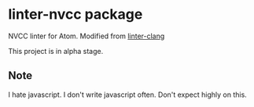 # linter-nvcc package

NVCC linter for Atom. Modified from [linter-clang](https://github.com/AtomLinter/linter-clang)

This project is in alpha stage.

## Note

I hate javascript. I don't write javascript often. Don't expect highly on this.
